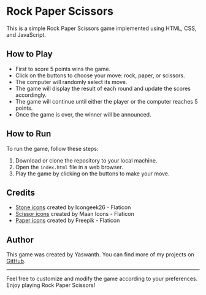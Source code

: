 # Rock Paper Scissors

This is a simple Rock Paper Scissors game implemented using HTML, CSS, and JavaScript.

## How to Play

- First to score 5 points wins the game.
- Click on the buttons to choose your move: rock, paper, or scissors.
- The computer will randomly select its move.
- The game will display the result of each round and update the scores accordingly.
- The game will continue until either the player or the computer reaches 5 points.
- Once the game is over, the winner will be announced.

## How to Run

To run the game, follow these steps:

1. Download or clone the repository to your local machine.
2. Open the `index.html` file in a web browser.
3. Play the game by clicking on the buttons to make your move.

## Credits

- [Stone icons](https://www.flaticon.com/free-icons/stone) created by Icongeek26 - Flaticon
- [Scissor icons](https://www.flaticon.com/free-icons/scissor) created by Maan Icons - Flaticon
- [Paper icons](https://www.flaticon.com/free-icons/paper) created by Freepik - Flaticon

## Author

This game was created by Yaswanth. You can find more of my projects on [GitHub](https://github.com/yaswanthbb).

---

Feel free to customize and modify the game according to your preferences. Enjoy playing Rock Paper Scissors!